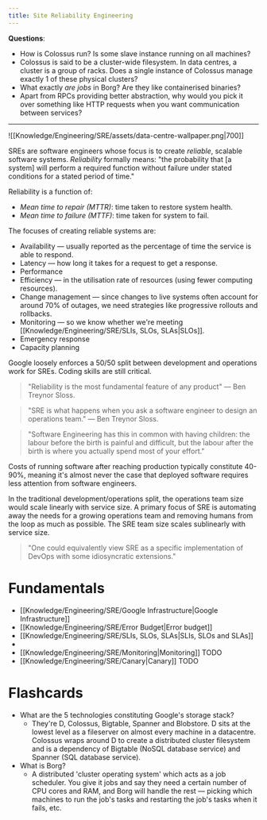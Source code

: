 ```yaml
---
title: Site Reliability Engineering
---
```


**Questions**:
- How is Colossus run? Is some slave instance running on all machines?
- Colossus is said to be a cluster-wide filesystem. In data centres, a cluster is a group of racks. Does a single instance of Colossus manage exactly 1 of these physical clusters?
- What exactly *are jobs* in Borg? Are they like containerised binaries?
- Apart from RPCs providing better abstraction, why would you pick it over something like HTTP requests when you want communication between services?

---

![[Knowledge/Engineering/SRE/assets/data-centre-wallpaper.png|700]]

SREs are software engineers whose focus is to create *reliable*, scalable software systems. *Reliability* formally means: "the probability that [a system] will perform a required function without failure under stated conditions for a stated period of time." 

Reliability is a function of:
- *Mean time to repair (MTTR)*: time taken to restore system health.
- *Mean time to failure (MTTF)*: time taken for system to fail.

The focuses of creating reliable systems are:
- Availability — usually reported as the percentage of time the service is able to respond.
- Latency — how long it takes for a request to get a response.
- Performance
- Efficiency — in the utilisation rate of resources (using fewer computing resources).
- Change management — since changes to live systems often account for around 70% of outages, we need strategies like progressive rollouts and rollbacks.
- Monitoring — so we know whether we're meeting [[Knowledge/Engineering/SRE/SLIs, SLOs, SLAs|SLOs]].
- Emergency response
- Capacity planning

Google loosely enforces a 50/50 split between development and operations work for SREs. Coding skills are still critical.

> "Reliability is the most fundamental feature of any product" — Ben Treynor Sloss.

> "SRE is what happens when you ask a software engineer to design an operations team." — Ben Treynor Sloss.

> "Software Engineering has this in common with having children: the labour before the birth is painful and difficult, but the labour after the birth is where you actually spend most of your effort."

Costs of running software after reaching production typically constitute 40-90%, meaning it's almost never the case that deployed software requires less attention from software engineers.

In the traditional development/operations split, the operations team size would scale linearly with service size. A primary focus of SRE is automating away the needs for a growing operations team and removing humans from the loop as much as possible. The SRE team size scales sublinearly with service size.

> "One could equivalently view SRE as a specific implementation of DevOps with some idiosyncratic extensions."

# Fundamentals
- [[Knowledge/Engineering/SRE/Google Infrastructure|Google Infrastructure]]
- [[Knowledge/Engineering/SRE/Error Budget|Error budget]]
- [[Knowledge/Engineering/SRE/SLIs, SLOs, SLAs|SLIs, SLOs and SLAs]]
- 
- [[Knowledge/Engineering/SRE/Monitoring|Monitoring]] TODO
- [[Knowledge/Engineering/SRE/Canary|Canary]] TODO

# Flashcards
- What are the 5 technologies constituting Google's storage stack?
    - They're D, Colossus, Bigtable, Spanner and Blobstore. D sits at the lowest level as a fileserver on almost every machine in a datacentre. Colossus wraps around D to create a distributed cluster filesystem and is a dependency of Bigtable (NoSQL database service) and Spanner (SQL database service).
- What is Borg?
    - A distributed 'cluster operating system' which acts as a job scheduler. You give it jobs and say they need a certain number of CPU cores and RAM, and Borg will handle the rest — picking which machines to run the job's tasks and restarting the job's tasks when it fails, etc.

